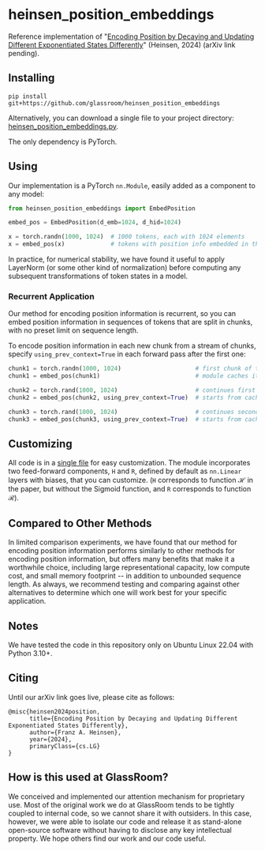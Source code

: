 # heinsen_position_embeddings

Reference implementation of "[Encoding Position by Decaying and Updating Different Exponentiated States Differently](assets/preprint.pdf)" (Heinsen, 2024) (arXiv link pending).


## Installing

```
pip install git+https://github.com/glassroom/heinsen_position_embeddings
```

Alternatively, you can download a single file to your project directory: [heinsen_position_embeddings.py](heinsen_position_embeddings/heinsen_position_embeddings.py).

The only dependency is PyTorch.


## Using

Our implementation is a PyTorch `nn.Module`, easily added as a component to any model:

```python
from heinsen_position_embeddings import EmbedPosition

embed_pos = EmbedPosition(d_emb=1024, d_hid=1024)

x = torch.randn(1000, 1024)  # 1000 tokens, each with 1024 elements
x = embed_pos(x)             # tokens with position info embedded in them
```
In practice, for numerical stability, we have found it useful to apply LayerNorm (or some other kind of normalization) before computing any subsequent transformations of token states in a model.


### Recurrent Application

Our method for encoding position information is recurrent, so you can embed position information in sequences of tokens that are split in chunks, with no preset limit on sequence length.

To encode position information in each new chunk from a stream of chunks, specify `using_prev_context=True` in each forward pass after the first one:

```python
chunk1 = torch.randn(1000, 1024)                     # first chunk of tokens
chunk1 = embed_pos(chunk1)                           # module caches its ending state

chunk2 = torch.rand(1000, 1024)                      # continues first chunk
chunk2 = embed_pos(chunk2, using_prev_context=True)  # starts from cached state

chunk3 = torch.rand(1000, 1024)                      # continues second chunk
chunk3 = embed_pos(chunk3, using_prev_context=True)  # starts from cached state
```


## Customizing

All code is in a [single file](heinsen_position_embeddings/heinsen_position_embeddings.py) for easy customization. The module incorporates two feed-forward components, `H` and `R`, defined by default as `nn.Linear` layers with biases, that you can customize. (`H` corresponds to function $\mathcal{H}$ in the paper, but without the Sigmoid function, and `R` corresponds to function $\mathcal{R}$).


## Compared to Other Methods

In limited comparison experiments, we have found that our method for encoding position information performs similarly to other methods for encoding position information, but offers many benefits that make it a worthwhile choice, including large representational capacity, low compute cost, and small memory footprint -- in addition to unbounded sequence length. As always, we recommend testing and comparing against other alternatives to determine which one will work best for your specific application.


## Notes

We have tested the code in this repository only on Ubuntu Linux 22.04 with Python 3.10+.


## Citing

Until our arXiv link goes live, please cite as follows:

```
@misc{heinsen2024position,
      title={Encoding Position by Decaying and Updating Different Exponentiated States Differently}, 
      author={Franz A. Heinsen},
      year={2024},
      primaryClass={cs.LG}
}
```


## How is this used at GlassRoom?

We conceived and implemented our attention mechanism for proprietary use. Most of the original work we do at GlassRoom tends to be tightly coupled to internal code, so we cannot share it with outsiders. In this case, however, we were able to isolate our code and release it as stand-alone open-source software without having to disclose any key intellectual property. We hope others find our work and our code useful.
